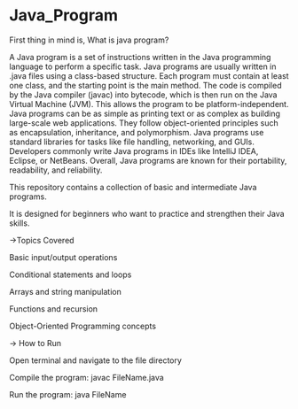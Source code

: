 # Java_Program

 

First thing in mind is, What is java program?  
 
A Java program is a set of instructions written in the Java programming language to perform a specific task. Java programs are usually written in .java files using a class-based structure. Each program must contain at least one class, and the starting point is the main method. The code is compiled by the Java compiler (javac) into bytecode, which is then run on the Java Virtual Machine (JVM). This allows the program to be platform-independent. Java programs can be as simple as printing text or as complex as building large-scale web applications. They follow object-oriented principles such as encapsulation, inheritance, and polymorphism. Java programs use standard libraries for tasks like file handling, networking, and GUIs. Developers commonly write Java programs in IDEs like IntelliJ IDEA, Eclipse, or NetBeans. Overall, Java programs are known for their portability, readability, and reliability.


This repository contains a collection of basic and intermediate Java programs.

It is designed for beginners who want to practice and strengthen their Java skills.

->Topics Covered

Basic input/output operations

Conditional statements and loops

Arrays and string manipulation

Functions and recursion

Object-Oriented Programming concepts

-> How to Run

Open terminal and navigate to the file directory

Compile the program: javac FileName.java

Run the program: java FileName

